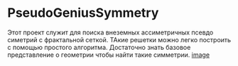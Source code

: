 # PseudoGeniusSymmetry
Этот проект служит для поиска внеземных ассиметричных псевдо симетрий с фрактальной сеткой.
ТАкие решетки можно легко построить с помощью простого алгоритма.
Достаточно знать базовое представление о геометрии чтобы найти такие симметрии.
[image](https://github.com/Kvazikot/PseudoGeniusSymmetry/blob/master/vlcsnap-2022-03-23-10h46m35s526.png)
